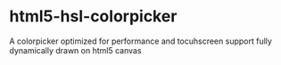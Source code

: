 # html5-hsl-colorpicker
A colorpicker optimized for performance and tocuhscreen support fully dynamically drawn on html5 canvas

